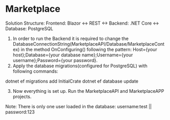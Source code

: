 # Marketplace

Solution Structure:
Frontend: Blazor <-> REST <-> Backend: .NET Core <-> Database: PostgreSQL


1. In order to run the Backend it is required to change the DatabaseConnectionString(MarketplaceAPI/Database/MarketplaceContex) in the method
OnConfiguring() following the pattern: Host={your host};Database={your database name};Username={your username};Password={your password}.
2. Apply the database migrations(configured for PostgreSQL) with following commands: 

dotnet ef migrations add InitialCrate
dotnet ef database update

3. Now everything is set up. Run the MarketplaceAPI and MarketplaceAPP projects. 

Note: There is only one user loaded in the database: username:test || password:123


